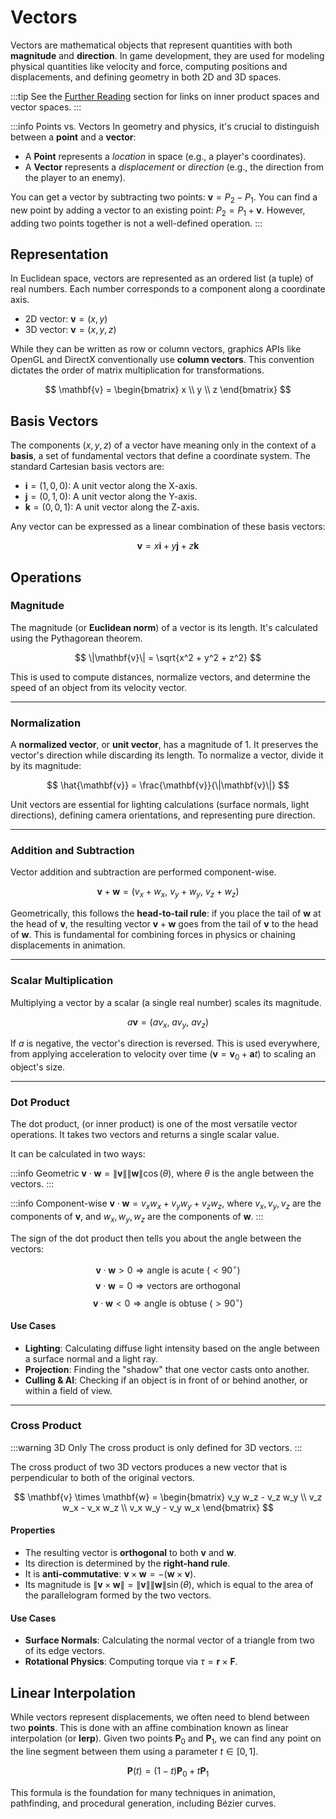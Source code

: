 # Vectors

Vectors are mathematical objects that represent quantities with both **magnitude** and **direction**. In game development, they are used for modeling physical quantities like velocity and force, computing positions and displacements, and defining geometry in both 2D and 3D spaces.

:::tip
See the [Further Reading](/mathematics/further-reading#vectors) section for links on inner product spaces and vector spaces.
:::

:::info Points vs. Vectors
In geometry and physics, it's crucial to distinguish between a **point** and a **vector**:
- A **Point** represents a *location* in space (e.g., a player's coordinates).
- A **Vector** represents a *displacement* or *direction* (e.g., the direction from the player to an enemy).

You can get a vector by subtracting two points: $\mathbf{v} = P_2 - P_1$. You can find a new point by adding a vector to an existing point: $P_2 = P_1 + \mathbf{v}$. However, adding two points together is not a well-defined operation.
:::

## Representation

In Euclidean space, vectors are represented as an ordered list (a tuple) of real numbers. Each number corresponds to a component along a coordinate axis.

- 2D vector: $\mathbf{v} = (x, y)$
- 3D vector: $\mathbf{v} = (x, y, z)$

While they can be written as row or column vectors, graphics APIs like OpenGL and DirectX conventionally use **column vectors**. This convention dictates the order of matrix multiplication for transformations.

$$
\mathbf{v} = \begin{bmatrix} x \\ y \\ z \end{bmatrix}
$$

## Basis Vectors

The components $(x, y, z)$ of a vector have meaning only in the context of a **basis**, a set of fundamental vectors that define a coordinate system. The standard Cartesian basis vectors are:

- $\mathbf{i} = (1, 0, 0)$: A unit vector along the X-axis.
- $\mathbf{j} = (0, 1, 0)$: A unit vector along the Y-axis.
- $\mathbf{k} = (0, 0, 1)$: A unit vector along the Z-axis.

Any vector can be expressed as a linear combination of these basis vectors:

$$
\mathbf{v} = x\mathbf{i} + y\mathbf{j} + z\mathbf{k}
$$

## Operations

### Magnitude

The magnitude (or **Euclidean norm**) of a vector is its length. It's calculated using the Pythagorean theorem.

$$
\|\mathbf{v}\| = \sqrt{x^2 + y^2 + z^2}
$$

This is used to compute distances, normalize vectors, and determine the speed of an object from its velocity vector.

---

### Normalization

A **normalized vector**, or **unit vector**, has a magnitude of 1. It preserves the vector's direction while discarding its length. To normalize a vector, divide it by its magnitude:

$$
\hat{\mathbf{v}} = \frac{\mathbf{v}}{\|\mathbf{v}\|}
$$

Unit vectors are essential for lighting calculations (surface normals, light directions), defining camera orientations, and representing pure direction.

---

### Addition and Subtraction

Vector addition and subtraction are performed component-wise.

$$
\mathbf{v} + \mathbf{w} = (v_x + w_x,\ v_y + w_y,\ v_z + w_z)
$$

Geometrically, this follows the **head-to-tail rule**: if you place the tail of $\mathbf{w}$ at the head of $\mathbf{v}$, the resulting vector $\mathbf{v} + \mathbf{w}$ goes from the tail of $\mathbf{v}$ to the head of $\mathbf{w}$. This is fundamental for combining forces in physics or chaining displacements in animation.

---

### Scalar Multiplication

Multiplying a vector by a scalar (a single real number) scales its magnitude.

$$
a \mathbf{v} = (a v_x,\ a v_y,\ a v_z)
$$

If $a$ is negative, the vector's direction is reversed. This is used everywhere, from applying acceleration to velocity over time ($\mathbf{v} = \mathbf{v}_0 + \mathbf{a}t$) to scaling an object's size.

---

### Dot Product

The dot product, (or inner product) is one of the most versatile vector operations. It takes two vectors and returns a single scalar value.

It can be calculated in two ways:

:::info Geometric
$\mathbf{v} \cdot \mathbf{w} = \|\mathbf{v}\| \|\mathbf{w}\| \cos(\theta)$, where $\theta$ is the angle between the vectors.
:::

:::info Component-wise
$\mathbf{v} \cdot \mathbf{w} = v_x w_x + v_y w_y + v_z w_z$, where $v_x, v_y, v_z$ are the components of $\mathbf{v}$, and $w_x, w_y, w_z$ are the
components of $\mathbf{w}$.
:::

The sign of the dot product then tells you about the angle between the vectors:

$$\mathbf{v} \cdot \mathbf{w} > 0 \Rightarrow \text{angle is acute} \ (< 90^\circ)$$
$$\mathbf{v} \cdot \mathbf{w} = 0 \Rightarrow \text{vectors are orthogonal}$$
$$\mathbf{v} \cdot \mathbf{w} < 0 \Rightarrow \text{angle is obtuse} \ (> 90^\circ)$$

#### Use Cases
- **Lighting**: Calculating diffuse light intensity based on the angle between a surface normal and a light ray.
- **Projection**: Finding the "shadow" that one vector casts onto another.
- **Culling & AI**: Checking if an object is in front of or behind another, or within a field of view.

---

### Cross Product

:::warning 3D Only
The cross product is only defined for 3D vectors.
:::

The cross product of two 3D vectors produces a new vector that is perpendicular to both of the original vectors.

$$
\mathbf{v} \times \mathbf{w} =
\begin{bmatrix}
v_y w_z - v_z w_y \\
v_z w_x - v_x w_z \\
v_x w_y - v_y w_x
\end{bmatrix}
$$

#### Properties
- The resulting vector is **orthogonal** to both $\mathbf{v}$ and $\mathbf{w}$.
- Its direction is determined by the **right-hand rule**.
- It is **anti-commutative**: $\mathbf{v} \times \mathbf{w} = -(\mathbf{w} \times \mathbf{v})$.
- Its magnitude is $\|\mathbf{v} \times \mathbf{w}\| = \|\mathbf{v}\| \|\mathbf{w}\| \sin(\theta)$, which is equal to the area of the parallelogram formed by the two vectors.

#### Use Cases
- **Surface Normals**: Calculating the normal vector of a triangle from two of its edge vectors.
- **Rotational Physics**: Computing torque via $\tau = \mathbf{r} \times \mathbf{F}$.

## Linear Interpolation

While vectors represent displacements, we often need to blend between two **points**. This is done with an affine combination known as linear interpolation (or **lerp**). Given two points $\mathbf{P}_0$ and $\mathbf{P}_1$, we can find any point on the line segment between them using a parameter $t \in [0, 1]$.

$$
\mathbf{P}(t) = (1 - t)\mathbf{P}_0 + t\mathbf{P}_1
$$

This formula is the foundation for many techniques in animation, pathfinding, and procedural generation, including Bézier curves.